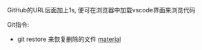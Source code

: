 GitHub的URL后面加上1s, 便可在浏览器中加载vscode界面来浏览代码

Git指令:
+ git restore <filename> 来恢复删除的文件 [material](https://linuxhint.com/restore-git-previous-state/)

